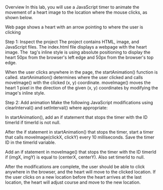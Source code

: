 
Overview
In this lab, you will use a JavaScript timer to animate the movement of a heart image to the location where the mouse clicks, as shown below.

Web page shows a heart with an arrow pointing to where the user is clicking

Step 1: Inspect the project
The project contains HTML, image, and JavaScript files. The index.html file displays a webpage with the heart image. The <img> tag's inline style is using absolute positioning to display the heart 50px from the browser's left edge and 50px from the browser's top edge.

When the user clicks anywhere in the page, the startAnimation() function is called. startAnimation() determines where the user clicked and calls moveImage() with the clicked (x, y) coordinate. moveImage() moves the heart 1 pixel in the direction of the given (x, y) coordinates by modifying the image's inline style.

Step 2: Add animation
Make the following JavaScript modifications using clearInterval() and setInterval() where appropriate:

In startAnimation(), add an if statement that stops the timer with the ID timerId if timerId is not null.

After the if statement in startAnimation() that stops the timer, start a timer that calls moveImage(clickX, clickY) every 10 milliseconds. Save the timer ID in the timerId variable.

Add an if statement in moveImage() that stops the timer with the ID timerId if (imgX, imgY) is equal to (centerX, centerY). Also set timerId to null.

After the modifications are complete, the user should be able to click anywhere in the browser, and the heart will move to the clicked location. If the user clicks on a new location before the heart arrives at the last location, the heart will adjust course and move to the new location.
